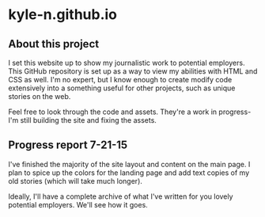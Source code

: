 # kyle-n.github.io

## About this project

I set this website up to show my journalistic work to potential employers. This GitHub repository is set up as a way to view
my abilities with HTML and CSS as well. I'm no expert, but I know enough to create modify code extensively into a something
useful for other projects, such as unique stories on the web. 

Feel free to look through the code and assets. They're a work in progress- I'm still building the site and fixing the assets. 

## Progress report 7-21-15

I've finished the majority of the site layout and content on the main page. I plan to spice up the colors for the landing page and add text copies of my old stories (which will take much longer). 

Ideally, I'll have a complete archive of what I've written for you lovely potential employers. We'll see how it goes. 